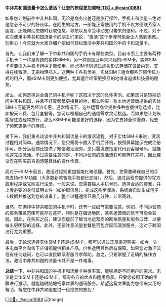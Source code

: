 **中非共和国流量卡怎么激活？让您的旅程更加顺畅[[TG💪+ @esim1088](https://t.me/s/esim1088)]**

如果您计划前往中非共和国，无论是商务出差还是旅行探险，手机卡和流量卡绝对是您必不可少的好伙伴。在陌生的地方，一部能正常使用的手机不仅方便联系家人朋友，还能帮助您随时获取信息、导航以及享受移动支付带来的便利。不过，对于初次使用中非共和国流量卡的朋友们来说，“激活”这个步骤可能会让人感到困惑。别担心！今天就为大家详细介绍如何轻松激活中非共和国的手机卡和流量卡。

首先，让我们来了解一下中非共和国的手机卡有哪些类型。目前市面上主要有两种手机卡：一种是传统的实体SIM卡，另一种则是近年来兴起的eSIM卡。实体SIM卡需要插入手机卡槽中才能使用，而eSIM卡则通过虚拟形式存储在设备内部，支持在线激活，无需物理插入。这两种卡各有优劣，实体SIM卡适合那些习惯传统方式的用户，而eSIM卡则更加便捷，尤其适合经常更换目的地或者追求科技感的朋友。

那么，如何选择适合自己的手机卡呢？这取决于您的具体需求。如果您只是短期访问中非共和国，并且不打算频繁更换目的地，那么购买一张本地运营商提供的实体SIM卡可能更为经济实惠。通常情况下，这些运营商会提供多种套餐供您选择，比如按天计费、包月套餐等，您可以根据自己的通信需求灵活挑选。而如果您计划长期居住或经常旅行，那么eSIM卡可能是更好的选择，因为它支持全球漫游，免去了频繁更换卡的麻烦。

接下来，我们重点谈谈中非共和国流量卡的激活流程。对于实体SIM卡来说，激活过程相对简单。通常情况下，您只需将卡插入手机后开机，按照屏幕提示完成注册即可。部分运营商还提供了短信激活服务，您只需发送指定代码到客服号码，就能快速完成激活。不过需要注意的是，不同运营商的激活流程可能存在差异，因此建议您在购买前咨询清楚具体的操作步骤。

而对于eSIM卡而言，激活过程则更加智能化和便捷。首先，您需要确保自己的手机支持eSIM功能（大多数新款智能手机都已支持）。然后，通过运营商提供的官方应用程序或官网进行注册。一般来说，您需要输入手机号码、选择合适的套餐，并上传必要的身份证明文件（如护照信息）。完成这些步骤后，系统会自动生成电子卡数据并推送到您的设备上。整个过程通常只需几分钟，非常高效。

当然，在选择中非共和国的手机卡时，还有一些细节需要注意。例如，不同运营商的服务覆盖范围可能存在差异，特别是在偏远地区，某些运营商的信号可能会较弱。因此，在购买之前，建议您提前了解当地运营商的网络质量和服务口碑，以便做出更明智的选择。此外，还要注意流量套餐是否包含国际漫游服务，这对于跨国出行尤为重要。

最后，无论您选择实体SIM卡还是eSIM卡，都可以通过正规渠道购买。如今，许多电商平台和线下店铺都提供相关产品，价格透明且售后有保障。如果您对激活流程有任何疑问，也可以直接联系客服寻求帮助。总之，只要掌握了正确的操作方法，激活中非共和国的流量卡并不是一件难事。

**总结一下**，中非共和国的手机卡和流量卡种类丰富，能够满足不同用户的需求。无论是实体SIM卡还是eSIM卡，都有各自的优点和适用场景。只要您按照正确的步骤进行激活，就能随时随地畅享优质的通讯服务。希望这篇文章能为您带来实用的帮助，祝您在中非共和国度过一段愉快的旅程！

[[TG💪+ @esim1088](https://t.me/s/esim1088) ![Image](https://i.postimg.cc/4NQfJmqS/Snipaste-2025-05-13-00-14-12.png)]